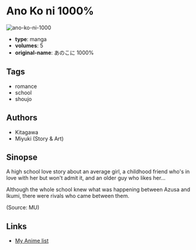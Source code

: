 # Ano Ko ni 1000%

![ano-ko-ni-1000](https://cdn.myanimelist.net/images/manga/3/198396.jpg)

-   **type**: manga
-   **volumes**: 5
-   **original-name**: あのこに 1000%

## Tags

-   romance
-   school
-   shoujo

## Authors

-   Kitagawa
-   Miyuki (Story & Art)

## Sinopse

A high school love story about an average girl, a childhood friend who's in love with her but won't admit it, and an older guy who likes her...

Although the whole school knew what was happening between Azusa and Ikumi, there were rivals who came between them.

(Source: MU)

## Links

-   [My Anime list](https://myanimelist.net/manga/5671/Ano_Ko_ni_1000)
